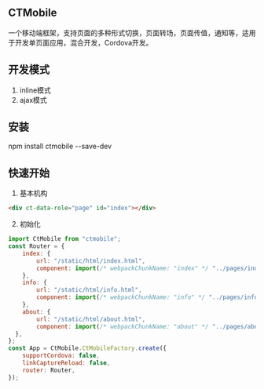 ## CTMobile
一个移动端框架，支持页面的多种形式切换，页面转场，页面传值，通知等，适用于开发单页面应用，混合开发，Cordova开发。
##  开发模式
 1. inline模式
 2. ajax模式
##  安装
 npm install ctmobile --save-dev
## 快速开始
1. 基本机构
```html
<div ct-data-role="page" id="index"></div>
```
2. 初始化
```js
import CtMobile from "ctmobile";
const Router = {
    index: {
        url: "/static/html/index.html",
        component: import(/* webpackChunkName: "index" */ "../pages/index"),
    },
    info: {
        url: "/static/html/info.html",
        component: import(/* webpackChunkName: "info" */ "../pages/info"),
    },
    about: {
        url: "/static/html/about.html",
        component: import(/* webpackChunkName: "about" */ "../pages/about"),
  },
};
const App = CtMobile.CtMobileFactory.create({
	supportCordova: false,
	linkCaptureReload: false,
	router: Router,
});
```

